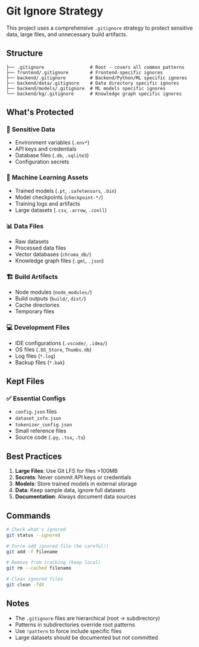 # Git Ignore Strategy

This project uses a comprehensive `.gitignore` strategy to protect sensitive data, large files, and unnecessary build artifacts.

## Structure

```
├── .gitignore                 # Root - covers all common patterns
├── frontend/.gitignore        # Frontend-specific ignores
├── backend/.gitignore         # Backend/Python/ML specific ignores
├── backend/data/.gitignore    # Data directory specific ignores
├── backend/models/.gitignore  # ML models specific ignores
└── backend/kg/.gitignore      # Knowledge graph specific ignores
```

## What's Protected

### 🔐 **Sensitive Data**
- Environment variables (`.env*`)
- API keys and credentials
- Database files (`.db`, `.sqlite3`)
- Configuration secrets

### 🧠 **Machine Learning Assets**
- Trained models (`.pt`, `.safetensors`, `.bin`)
- Model checkpoints (`checkpoint-*/`)
- Training logs and artifacts
- Large datasets (`.csv`, `.arrow`, `.conll`)

### 📊 **Data Files**
- Raw datasets
- Processed data files
- Vector databases (`chroma_db/`)
- Knowledge graph files (`.gml`, `.json`)

### 🏗️ **Build Artifacts**
- Node modules (`node_modules/`)
- Build outputs (`build/`, `dist/`)
- Cache directories
- Temporary files

### 💻 **Development Files**
- IDE configurations (`.vscode/`, `.idea/`)
- OS files (`.DS_Store`, `Thumbs.db`)
- Log files (`*.log`)
- Backup files (`*.bak`)

## Kept Files

### ✅ **Essential Configs**
- `config.json` files
- `dataset_info.json`
- `tokenizer_config.json`
- Small reference files
- Source code (`.py`, `.tsx`, `.ts`)

## Best Practices

1. **Large Files**: Use Git LFS for files >100MB
2. **Secrets**: Never commit API keys or credentials
3. **Models**: Store trained models in external storage
4. **Data**: Keep sample data, ignore full datasets
5. **Documentation**: Always document data sources

## Commands

```bash
# Check what's ignored
git status --ignored

# Force add ignored file (be careful!)
git add -f filename

# Remove from tracking (keep local)
git rm --cached filename

# Clean ignored files
git clean -fdX
```

## Notes

- The `.gitignore` files are hierarchical (root → subdirectory)
- Patterns in subdirectories override root patterns
- Use `!pattern` to force include specific files
- Large datasets should be documented but not committed